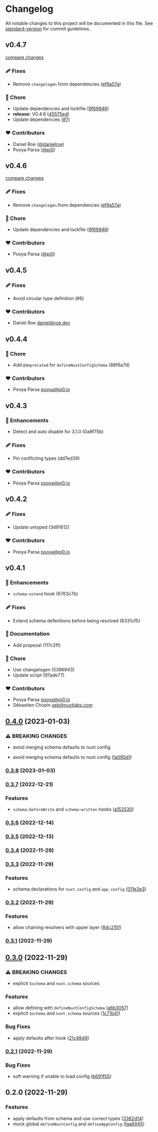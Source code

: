 # Changelog

All notable changes to this project will be documented in this file. See [standard-version](https://github.com/conventional-changelog/standard-version) for commit guidelines.

## v0.4.7

[compare changes](https://github.com/nuxt-experiments/nuxt-config-schema/compare/v0.4.5...v0.4.7)

### 🩹 Fixes

- Remove `changelogen` from dependencies ([ef9a57a](https://github.com/nuxt-experiments/nuxt-config-schema/commit/ef9a57a))

### 🏡 Chore

- Update dependencies and lockfile ([9f69946](https://github.com/nuxt-experiments/nuxt-config-schema/commit/9f69946))
- **release:** V0.4.6 ([45575ed](https://github.com/nuxt-experiments/nuxt-config-schema/commit/45575ed))
- Update dependencies ([#7](https://github.com/nuxt-experiments/nuxt-config-schema/pull/7))

### ❤️ Contributors

- Daniel Roe ([@danielroe](http://github.com/danielroe))
- Pooya Parsa ([@pi0](http://github.com/pi0))

## v0.4.6

[compare changes](https://github.com/pi0/nuxt-config-schema/compare/v0.4.5...v0.4.6)


### 🩹 Fixes

  - Remove `changelogen` from dependencies ([ef9a57a](https://github.com/pi0/nuxt-config-schema/commit/ef9a57a))

### 🏡 Chore

  - Update dependencies and lockfile ([9f69946](https://github.com/pi0/nuxt-config-schema/commit/9f69946))

### ❤️  Contributors

- Pooya Parsa ([@pi0](http://github.com/pi0))

## v0.4.5


### 🩹 Fixes

  - Avoid circular type definition (#6)

### ❤️  Contributors

- Daniel Roe <daniel@roe.dev>

## v0.4.4


### 🏡 Chore

  - Add `@deprecated` for `defineNuxtConfigSchema` (88f6a7d)

### ❤️  Contributors

- Pooya Parsa <pooya@pi0.io>

## v0.4.3


### 🚀 Enhancements

  - Detect and auto disable for 3.1.0 (0a9f75b)

### 🩹 Fixes

  - Pin conflicting types (dd7ed39)

### ❤️  Contributors

- Pooya Parsa <pooya@pi0.io>

## v0.4.2


### 🩹 Fixes

  - Update untyped (3d91612)

### ❤️  Contributors

- Pooya Parsa <pooya@pi0.io>

## v0.4.1


### 🚀 Enhancements

  - `schema:extend` hook (6763c7b)

### 🩹 Fixes

  - Extend schema defenitions before being resolved (6331cf5)

### 📖 Documentation

  - Add proposal (117c2ff)

### 🏡 Chore

  - Use changelogen (5396943)
  - Update script (97ade77)

### ❤️  Contributors

- Pooya Parsa <pooya@pi0.io>
- Sébastien Chopin <seb@nuxtlabs.com>

## [0.4.0](https://github.com/pi0/nuxt-config-schema/compare/v0.3.8...v0.4.0) (2023-01-03)


### ⚠ BREAKING CHANGES

* avoid merging schema defaults to nuxt config

* avoid merging schema defaults to nuxt config ([fa095d1](https://github.com/pi0/nuxt-config-schema/commit/fa095d14f034b668397bf62156fe5a2fe7d29c00))

### [0.3.8](https://github.com/pi0/nuxt-config-schema/compare/v0.3.7...v0.3.8) (2023-01-03)

### [0.3.7](https://github.com/pi0/nuxt-config-schema/compare/v0.3.6...v0.3.7) (2022-12-21)


### Features

* `schema:beforeWrite` and `schema:written` hooks ([a152530](https://github.com/pi0/nuxt-config-schema/commit/a1525300e4ca499ffb9f514d3206aa71a5340b44))

### [0.3.6](https://github.com/pi0/nuxt-config-schema/compare/v0.3.5...v0.3.6) (2022-12-14)

### [0.3.5](https://github.com/pi0/nuxt-config-schema/compare/v0.3.4...v0.3.5) (2022-12-13)

### [0.3.4](https://github.com/pi0/nuxt-config-schema/compare/v0.3.3...v0.3.4) (2022-11-29)

### [0.3.3](https://github.com/pi0/nuxt-config-schema/compare/v0.3.2...v0.3.3) (2022-11-29)


### Features

* schema declarations for `nuxt.config` and `app.config` ([011e3e3](https://github.com/pi0/nuxt-config-schema/commit/011e3e366c8dc6bdd693905c1d25eb0f3fc0e1a0))

### [0.3.2](https://github.com/pi0/nuxt-config-schema/compare/v0.3.1...v0.3.2) (2022-11-29)


### Features

* allow chaining resolvers with upper layer ([84c215f](https://github.com/pi0/nuxt-config-schema/commit/84c215fb91b6705a9c74e45d8fe55840d5517d2b))

### [0.3.1](https://github.com/pi0/nuxt-config-schema/compare/v0.3.0...v0.3.1) (2022-11-29)

## [0.3.0](https://github.com/pi0/nuxt-config-schema/compare/v0.2.1...v0.3.0) (2022-11-29)


### ⚠ BREAKING CHANGES

* explicit `$schema` and `nuxt.schema` sources

### Features

* allow defining with `defineNuxtConfigSchema` ([a6b3057](https://github.com/pi0/nuxt-config-schema/commit/a6b30570014680897b86c574b79d2e7e76aa3ed9))
* explicit `$schema` and `nuxt.schema` sources ([1c71b41](https://github.com/pi0/nuxt-config-schema/commit/1c71b4135f5c411af78464878c3535d2fa57964f))


### Bug Fixes

* apply defaults after hook ([21c4849](https://github.com/pi0/nuxt-config-schema/commit/21c48495302230dd128b07a052c5c1064be991f9))

### [0.2.1](https://github.com/pi0/nuxt-config-schema/compare/v0.2.0...v0.2.1) (2022-11-29)


### Bug Fixes

* soft warning if unable to load config ([b691f55](https://github.com/pi0/nuxt-config-schema/commit/b691f5573d2c5ef3aa799d8b3ff5a2e35941225d))

## 0.2.0 (2022-11-29)


### Features

* apply defaults from schema and use correct types ([3362d14](https://github.com/pi0/nuxt-config-schema/commit/3362d140d2715e6e6b4a58edeede7aa74a4caf02))
* mock global `defineNuxtConfig` and `defineAppConfig` ([faa6945](https://github.com/pi0/nuxt-config-schema/commit/faa6945852dba49aba292446a54bf1c2385b2228))
